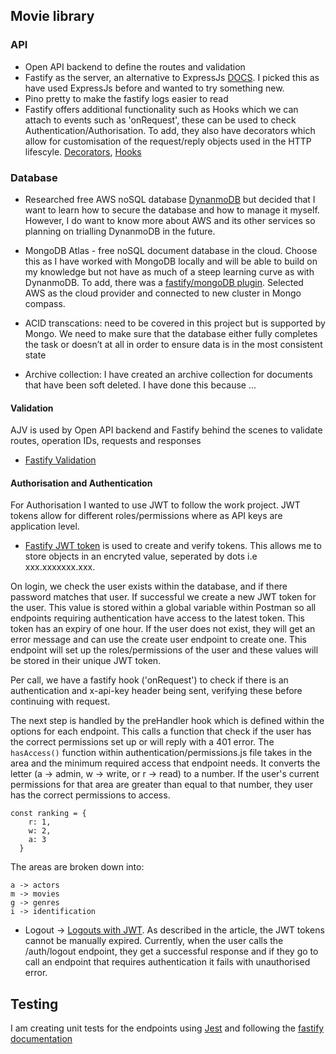 ## Movie library

### API
- Open API backend to define the routes and validation
- Fastify as the server, an alternative to ExpressJs [DOCS](https://github.com/fastify/fastify/blob/main/docs/Guides/Getting-Started.md). I picked this as have used ExpressJs before and wanted to try something new.
- Pino pretty to make the fastify logs easier to read
- Fastify offers additional functionality such as Hooks which we can attach to events such as 'onRequest', these can be used to check Authentication/Authorisation. To add, they also have decorators which allow for customisation of the request/reply objects used in the HTTP lifescyle. [Decorators](https://www.fastify.io/docs/latest/Reference/Decorators/#decorators), [Hooks](https://www.fastify.io/docs/latest/Reference/Hooks/#hooks)

### Database
- Researched free AWS noSQL database [DynanmoDB](https://www.integrate.io/blog/dynamodb-vs-mongodb-differences/#four)
but decided that I want to learn how to secure the database and how to manage it myself. However, I do want to know more about AWS and its other services so planning on trialling DynanmoDB in the future.

- MongoDB Atlas - free noSQL document database in the cloud. Choose this as I have worked with MongoDB locally and will be able to build on my knowledge but not have as much of a steep learning curve as with DynanmoDB. To add, there was a [fastify/mongoDB plugin](https://github.com/fastify/fastify-mongodb). Selected AWS as the cloud provider and connected to new cluster in Mongo compass. 

- ACID transcations: need to be covered in this project but is supported by Mongo. We need to make sure that the database either fully completes the task or doesn’t at all in order to ensure data is in the most consistent state

- Archive collection: I have created an archive collection for documents that have been soft deleted. I have done this because ...


#### Validation
AJV is used by Open API backend and Fastify behind the scenes to validate routes, operation IDs, requests and responses
 - [Fastify Validation](https://www.fastify.io/docs/latest/Reference/Validation-and-Serialization/)

#### Authorisation and Authentication
For Authorisation I wanted to use JWT to follow the work project. JWT tokens allow for different roles/permissions where as API keys are application level. 
- [Fastify JWT token](https://github.com/fastify/fastify-jwt) is used to create and verify tokens. This allows me to store objects in an encryted value, seperated by dots i.e xxx.xxxxxxx.xxx. 

On login, we check the user exists within the database, and if there password matches that user. If successful we create a new JWT token for the user. This value is stored within a global variable within Postman so all endpoints requiring authentication have access to the latest token. This token has an expiry of one hour. 
If the user does not exist, they will get an error message and can use the create user endpoint to create one. This endpoint will set up the roles/permissions of the user and these values will be stored in their unique JWT token.

Per call, we have a fastify hook ('onRequest') to check if there is an authentication and x-api-key header being sent, verifying these before continuing with request. 

The next step is handled by the preHandler hook which is defined within the options for each endpoint. This calls a function that check if the user has the correct permissions set up or will reply with a 401 error. The ```hasAccess()``` function within authentication/permissions.js file takes in the area and the minimum required access that endpoint needs. It converts the letter (a -> admin, w -> write, or r -> read) to a number. If the user's current permissions for that area are greater than equal to that number, they user has the correct permissions to access.

```
const ranking = {
    r: 1,
    w: 2,
    a: 3
  }
```

The areas are broken down into:
```
a -> actors
m -> movies
g -> genres
i -> identification

```

- Logout -> [Logouts with JWT](https://medium.com/devgorilla/how-to-log-out-when-using-jwt-a8c7823e8a6). As described in the article, the JWT tokens cannot be manually expired. Currently, when the user calls the /auth/logout endpoint, they get a successful response and if they go to call an endpoint that requires authentication it fails with unauthorised error. 


## Testing
I am creating unit tests for the endpoints using [Jest](https://jestjs.io/docs/getting-started) and following the [fastify documentation](https://www.fastify.io/docs/latest/Guides/Testing/)